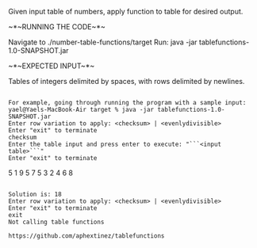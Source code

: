 Given input table of numbers, apply function to table for desired output.

~*~RUNNING THE CODE~*~ 

Navigate to ./number-table-functions/target
Run: java -jar tablefunctions-1.0-SNAPSHOT.jar

~*~EXPECTED INPUT~*~

Tables of integers delimited by spaces, with rows delimited by newlines.
``` pattern indicates start and end of table. 

For example, going through running the program with a sample input: 
yael@Yaels-MacBook-Air target % java -jar tablefunctions-1.0-SNAPSHOT.jar
Enter row variation to apply: <checksum> | <evenlydivisible>
Enter "exit" to terminate
checksum
Enter the table input and press enter to execute: "```<input table>```"
Enter "exit" to terminate
```
5 1 9 5
7 5 3
2 4 6 8
```

Solution is: 18
Enter row variation to apply: <checksum> | <evenlydivisible>
Enter "exit" to terminate
exit
Not calling table functions

https://github.com/aphextinez/tablefunctions

